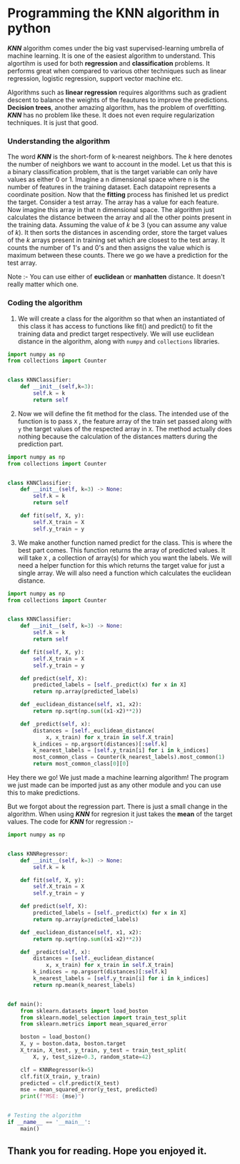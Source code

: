 # Programming the KNN algorithm in python

***KNN*** algorithm comes under the big vast supervised-learning umbrella of machine learning. It is one of the easiest algorithm to understand. This algortihm is used for both **regression** and **classification** problems. It performs great when compared to various other techniques such as linear regression, logistic regression, support vector machine etc.

Algorithms such as **linear regression** requires algorithms such as gradient descent to balance the weights of the feautures to improve the predictions. **Decision trees**, another amazing algorithm, has the problem of overfitting. ***KNN*** has no problem like these. It does not even require regularization techniques. It is just that good.

### Understanding the algorithm

The word ***KNN*** is the short-form of k-nearest neighbors. The *k* here denotes the number of neighbors we want to account in the model. Let us that this is a binary classification problem, that is the target variable can only have values as either 0 or 1. Imagine a n dimensional space where n is the number of features in the training dataset. Each datapoint represents a coordinate position. Now that the **fitting** process has finished let us predict the target. Consider a test array. The array has a value for each feature. Now imagine this array in that n dimensional space. The algorithm just calculates the distance between the array and all the other points present in the training data. Assuming the value of *k* be 3 (you can assume any value of *k*). It then sorts the distances in ascending order, store the target values of the *k* arrays present in training set which are closest to the test array. It counts the number of 1's and 0's and then assigns the value which is maximum between these counts. There we go we have a prediction for the test array.

Note :- You can use either of **euclidean** or **manhatten** distance. It doesn't really matter which one.

### Coding the algorithm

1. We will create a class for the algorithm so that when an instantiated of this class it has access to functions like fit() and predict() to fit the training data and predict target respectively. We will use euclidean distance in the algorithm, along with `numpy` and `collections` libraries.

```python
import numpy as np
from collections import Counter


class KNNClassifier:
    def __init__(self,k=3):
        self.k = k
        return self
```

2. Now we will define the fit method for the class. The intended use of the function is to pass `X` , the feature array of the train set passed along with `y` the target values of the respected array in `X`. The method actually does nothing because the calculation of the distances matters during the prediction part.

```python
import numpy as np
from collections import Counter


class KNNClassifier:
    def __init__(self, k=3) -> None:
        self.k = k
        return self

    def fit(self, X, y):
        self.X_train = X
        self.y_train = y
```

3. We make another function named predict for the class. This is where the best part comes. This function returns the array of predicted values. It will take `X` , a collection of array(s) for which you want the labels. We will need a helper function for this which returns the target value for just a single array. We will also need a function which calculates the euclidean distance.

```python
import numpy as np
from collections import Counter


class KNNClassifier:
    def __init__(self, k=3) -> None:
        self.k = k
        return self

    def fit(self, X, y):
        self.X_train = X
        self.y_train = y

    def predict(self, X):
        predicted_labels = [self._predict(x) for x in X]
        return np.array(predicted_labels)

    def _euclidean_distance(self, x1, x2):
        return np.sqrt(np.sum((x1-x2)**2))

    def _predict(self, x):
        distances = [self._euclidean_distance(
            x, x_train) for x_train in self.X_train]
        k_indices = np.argsort(distances)[:self.k]
        k_nearest_labels = [self.y_train[i] for i in k_indices]
        most_common_class = Counter(k_nearest_labels).most_common(1)
        return most_common_class[0][0]
```

Hey there we go! We just made a machine learning algorithm! The program we just made can be imported just as any other module and you can use this to make predictions.

But we forgot about the regression part. There is just a small change in the algorithm. When using ***KNN*** for regresion it just takes the **mean** of the target values. The code for ***KNN*** for regression :-

```python
import numpy as np


class KNNRegressor:
    def __init__(self, k=3) -> None:
        self.k = k

    def fit(self, X, y):
        self.X_train = X
        self.y_train = y

    def predict(self, X):
        predicted_labels = [self._predict(x) for x in X]
        return np.array(predicted_labels)

    def _euclidean_distance(self, x1, x2):
        return np.sqrt(np.sum((x1-x2)**2))

    def _predict(self, x):
        distances = [self._euclidean_distance(
            x, x_train) for x_train in self.X_train]
        k_indices = np.argsort(distances)[:self.k]
        k_nearest_labels = [self.y_train[i] for i in k_indices]
        return np.mean(k_nearest_labels)


def main():
    from sklearn.datasets import load_boston
    from sklearn.model_selection import train_test_split
    from sklearn.metrics import mean_squared_error

    boston = load_boston()
    X, y = boston.data, boston.target
    X_train, X_test, y_train, y_test = train_test_split(
        X, y, test_size=0.3, random_state=42)

    clf = KNNRegressor(k=5)
    clf.fit(X_train, y_train)
    predicted = clf.predict(X_test)
    mse = mean_squared_error(y_test, predicted)
    print(f"MSE: {mse}")


# Testing the algorithm
if __name__ == '__main__':
    main()
```

## Thank you for reading. Hope you enjoyed it.